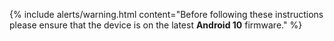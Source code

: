 {% include alerts/warning.html content="Before following these instructions please ensure that the device is on the latest **Android 10** firmware." %}